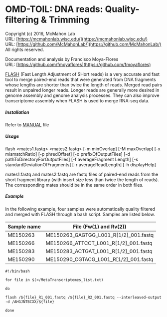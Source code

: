 OMD-TOIL: DNA reads: Quality-filtering & Trimming
===
Copyright (c) 2016, McMahon Lab  
URL: [https://mcmahonlab.wisc.edu/](https://mcmahonlab.wisc.edu/)  
URL: [https://github.com/McMahonLab/](https://github.com/McMahonLab/)  
All rights reserved.

Documentation and analysis by Francisco Moya-Flores  
URL: [https://github.com/fmoyaflores](https://github.com/fmoyaflores)  

[FLASH](http://ccb.jhu.edu/software/FLASH/) (Fast Length Adjustment of SHort reads) is a very accurate and fast tool to merge paired-end reads that were generated from DNA fragments whose lengths are shorter than twice the length of reads. Merged read pairs result in unpaired longer reads. Longer reads are generally more desired in genome assembly and genome analysis processes. They can also improve transcriptome assembly when FLASH is used to merge RNA-seq data.

##### Installation
Refer to [MANUAL](https://github.com/genome-vendor/FLASH/blob/master/MANUAL) file

##### Usage
flash <mates1.fastq> <mates2.fastq> [-m minOverlap] [-M maxOverlap] [-x mismatchRatio]
[-p phredOffset] [-o prefixOfOutputFiles] [-d pathToDirectoryForOutputFiles]
[-f averageFragment Length] [-s standardDeviationOfFragments] [-r averageReadLength]
[-h displayHelp]

mates1.fastq and mates2.fastq are fastq files of paired-end reads from the short fragment library (with insert size less than twice the length of reads). The corresponding mates should be in the same order in both files.

##### Example

In the following example, four samples were automatically quality filtered and merged with FLASH through a bash script. Samples are listed below.


  Sample name|File (Fw(1) and Rv(2))
--|--
  ME150263|ME150263_GAGTGG_L001_R[1/2]_001.fastq
  ME150266|ME150266_ATTCCT_L001_R[1/2]_001.fastq
  ME150283|ME150283_ACTGAT_L001_R[1/2]_001.fastq
  ME150290|ME150290_CGTACG_L001_R[1/2]_001.fastq

```
#!/bin/bash

for file in $(</MetaTranscriptomes_list.txt)

do

flash /${file}_R1_001.fastq /${file}_R2_001.fastq --interleaved-output -d /AHGJNTBCXX/${file}

done
```
